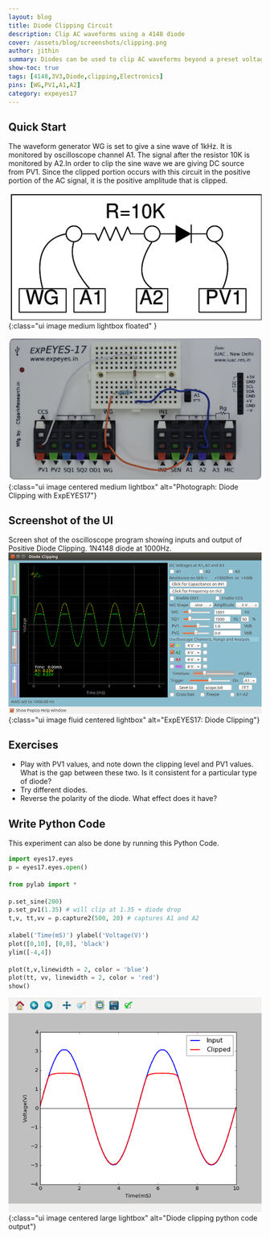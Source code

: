 ```yaml
---
layout: blog
title: Diode Clipping Circuit
description: Clip AC waveforms using a 4148 diode
cover: /assets/blog/screenshots/clipping.png
author: jithin
summary: Diodes can be used to clip AC waveforms beyond a preset voltage. You will need the waveform generators and oscilloscope of ExpEYES, as well as a voltage output(PV1). and a diode.
show-toc: true
tags: [4148,3V3,Diode,clipping,Electronics]
pins: [WG,PV1,A1,A2]
category: expeyes17
---
```



## Quick Start

The waveform generator WG is set to give a sine wave of 1kHz. 
It is monitored by oscilloscope channel A1.
The signal after the resistor 10K is monitored by A2.In order to clip the sine wave we are giving DC source from PV1.
Since the clipped portion occurs with this circuit in the positive portion of the AC signal, it is the positive amplitude that is clipped.

![](/assets/blog/schematics/clipping.png){:class="ui image medium lightbox floated" }

![](/assets/blog/photographs/clipping.png){:class="ui image centered medium lightbox" alt="Photograph: Diode Clipping with ExpEYES17"}

<div class="ui clearing divider"></div>

## Screenshot of the UI

Screen shot of the oscilloscope program showing inputs and output of Positive Diode Clipping.  1N4148 diode at 1000Hz.
![](/assets/blog/screenshots/clipping.png){:class="ui image fluid centered lightbox" alt="ExpEYES17: Diode Clipping"}

## Exercises

+ Play with PV1 values, and note down the clipping level and PV1 values. What is the gap between these two. Is it consistent for a particular type of diode?
+ Try different diodes.
+ Reverse the polarity of the diode. What effect does it have?

## Write Python Code

This experiment can also be done by running this Python Code.

```python
import eyes17.eyes
p = eyes17.eyes.open()

from pylab import *

p.set_sine(200)
p.set_pv1(1.35) # will clip at 1.35 + diode drop 
t,v, tt,vv = p.capture2(500, 20) # captures A1 and A2

xlabel('Time(mS)') ylabel('Voltage(V)')
plot([0,10], [0,0], 'black')
ylim([-4,4])

plot(t,v,linewidth = 2, color = 'blue')
plot(tt, vv, linewidth = 2, color = 'red') 
show()
```

![](/assets/blog/screenshots/clipping3.png){:class="ui image centered large lightbox" alt="Diode clipping python code output"}

